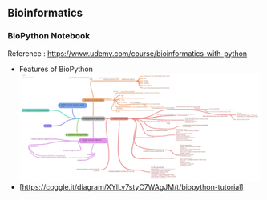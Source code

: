 ## Bioinformatics

### BioPython Notebook

Reference : https://www.udemy.com/course/bioinformatics-with-python

+ Features of BioPython
![](./images/Biopython_featuresdiagram.png)
+ [https://coggle.it/diagram/XYlLv7styC7WAgJM/t/biopython-tutorial]

